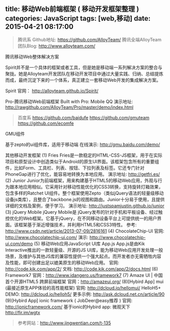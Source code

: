 title: 移动Web前端框架 ( 移动开发框架整理 )			
categories: JavaScript
tags: [web,移动]
date: 2015-04-21 08:17:00
---

> 腾讯系
Github地址:  https://github.com/AlloyTeam/
腾讯全端AlloyTeam团队Blog:  http://www.alloyteam.com/

腾讯移动Web整体解决方案


Spirit并不是一个具体的框架或者工具，但是她是移动端一系列解决方案的整合与聚拢。她是Alloyteam开发团队在移动开发项目中通过大量实践、归纳、总结提炼而成，最终沉淀下来的一个体系，真正建立一套移动Web开发的集成解决方案。

Spirit 官网： http://alloyteam.github.io/Spirit/

Pro-腾讯移动Web前端框架
Built with Pro: Mobile QQ
演示地址: http://rawgithub.com/AlloyTeam/Pro/master/demo/index.html


> 百度系
https://github.com/baidufe
https://github.com/gmuteam
https://github.com/ecomfe

GMU组件

基于zepto的ui组件库，适用于移动端
在线演示: http://gmu.baidu.com/demo/

其他移动开发框架
(1) Fries
Fries是一款稳定的HTML-CSS-JS框架，用于在实际项目和原型设计中创造类似于Android的原生UI界面。该框架包含所有的重要组件，比如Form、工具栏、列表、按钮、下拉列表及标签。它还专门针对PhoneGap进行了优化，能容易地转换为本地应用。
演示地址: http://getfri.es/
(2) Junior
Junior为前端框架，用来构建基于HTML5的移动Web应用，外观与行为跟本地应用相似。它采用针对移动性能优化的CSS3转换，支持旋转灯箱效果，包含多样的Ratchet UI组件。整个框架使用Zepto（类似jQuery语法的轻量级移动设备js类库），且整合了backbone.js的视图和路由。Junior十分易于使用，且提供详细的文档及案例，便于学习。
演示地址: http://justspamjustin.github.io/junior
(3) jQuery Mobile
jQuery Mobile是 jQuery发布的针对手机和平板设备、经过触控优化的Web框架。它基于jQuery，在不同移动设备平台上可提供统一的用户界面。该框架基于渐近增强技术，并利用HTML5和CSS3特性。
参考: http://www.csdn.net/article/2013-07-09/2816161
(4) ChocolateChip-UI
官网: http://www.chocolatechip-ui.com/
演示: http://www.chocolatechip-ui.com/demo
(5) 移动Web应用JavaScript UI库 App.js
App.js是由Kik Interactive推出的一款轻量级、开源的JS UI库，能为移动Web应用开发处理一般场景，及维护与其他JS库的兼容性提供一个强大起点。而开发者亦无需牺牲内容及性能，即可创建出足以媲美原生的移动Web应用。
官网: http://code.kik.com/app/2/
文档: http://code.kik.com/app/2/docs.html
(6) Framework7
官网：http://www.idangero.us/framework7
(7) Amaze UI | 中国首个开源HTML5 跨屏前端框架
官网：http://amazeui.org/
(8)[Hybird App] mui (最接近原生APP体验的高性能框架)
官网: http://dcloud.io/hellomui/ 
HelloH5+ DEMO: http://dcloud.io/helloh5/ 
更多示例: http://ask.dcloud.net.cn/article/90
(9)[Hybird App] ionic framework ( JobDeer@easy推荐 )
官网: http://ionicframework.com/
基于ionic的Hybird app: 微观天下 http://fir.im/wgtx

> 参考网站：http://www.jingwentian.com/t-135

